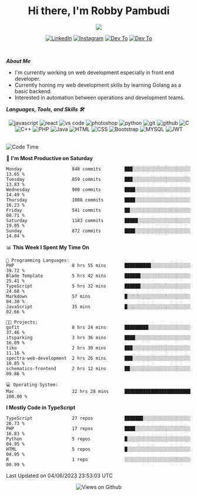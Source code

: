 <div align="center">
   <h1>Hi there, I'm Robby Pambudi </h1>

<img src="https://pronoun.cyou/x/y?subject=He&object=Him&height=20"> 
</div>

<p align='center'>
   <a href="https://www.linkedin.com/in/robbypambudi" target="_blank"><img src="https://img.shields.io/badge/LinkedIn-0077B5?style=for-the-badge&logo=linkedin&logoColor=white" alt="LinkedIn"></a>
   <a href="https://www.instagram.com/robbypambudi" target="_blank"><img src="https://img.shields.io/badge/Instagram-E4405F?style=for-the-badge&logo=instagram&logoColor=white" alt="Instagram"></a>
   <a href="https://dev.to/robbypambudi" target="_blank"><img src="https://img.shields.io/badge/dev.to-0A0A0A?style=for-the-badge&logo=dev.to&logoColor=white" alt="Dev To"></a>
   <a href="https://www.facebook.com/robbyulungpambudi" target="_blank"><img src="https://img.shields.io/badge/Facebook-1877F2?style=for-the-badge&logo=facebook&logoColor=white" alt="Dev To"></a>

</p> <p>
<br>
   
***About Me***
   
- I'm currently working on web development especially in front end developer.
- Currently honing my web development skills by learning Golang as a basic backend.
- Interested in automation between operations and development teams.
 
   
***Languages, Tools, and Skills 🛠***

   <div align="center">
   <img src="https://img.shields.io/badge/JavaScript-F7DF1E?style=for-the-badge&logo=javascript&logoColor=black" alt="javascript" />
      <img src="https://img.shields.io/badge/React-61DAFB?style=for-the-badge&logo=react&logoColor=black" alt="react" />
      <img src="https://img.shields.io/badge/vs%20code-007ACC?style=for-the-badge&logo=visual%20studio%20code&logoColor=white" alt="vs code" />
      <img src="https://img.shields.io/badge/adobe%20photoshop-31A8FF?style=for-the-badge&logo=adobe%20photoshop&logoColor=white" alt="photoshop" />
      <img src="https://img.shields.io/badge/python-3776AB?style=for-the-badge&logo=python&logoColor=white" alt="python" />
      <img src="https://img.shields.io/badge/Git-F05032?style=for-the-badge&logo=git&logoColor=white" alt="git" />
      <img src="https://img.shields.io/badge/GitHub-100000?style=for-the-badge&logo=github&logoColor=white" alt="github" />
      <img src="https://img.shields.io/badge/c-%2300599C.svg?style=for-the-badge&logo=c&logoColor=white" alt="C" />
      <img src="https://img.shields.io/badge/c++-%2300599C.svg?style=for-the-badge&logo=c%2B%2B&logoColor=white" alt="C++" />   
      <img src="https://img.shields.io/badge/PHP-777BB4?style=for-the-badge&logo=php&logoColor=white" alt="PHP" />
      <img src="https://img.shields.io/badge/Java-ED8B00?style=for-the-badge&logo=java&logoColor=white" alt="Java"/>
      <img src="https://img.shields.io/badge/HTML5-E34F26?style=for-the-badge&logo=html5&logoColor=white" alt="HTML" />
      <img src="https://img.shields.io/badge/CSS-239120?&style=for-the-badge&logo=css3&logoColor=white" alt ="CSS" />
      <img src="https://img.shields.io/badge/Bootstrap-563D7C?style=for-the-badge&logo=bootstrap&logoColor=white" alt="Bootstrap" />
      <img src="https://img.shields.io/badge/MySQL-00000F?style=for-the-badge&logo=mysql&logoColor=white" alt="MYSQL" />
      <img src="https://img.shields.io/badge/json%20web%20tokens-323330?style=for-the-badge&logo=json-web-tokens&logoColor=pink" alt="JWT" />
      
   </div><br>
   
<!--START_SECTION:waka-->
![Code Time](http://img.shields.io/badge/Code%20Time-747%20hrs%2016%20mins-blue)

📅 **I'm Most Productive on Saturday** 

```text
Monday                   848 commits         ███░░░░░░░░░░░░░░░░░░░░░░   13.65 % 
Tuesday                  859 commits         ███░░░░░░░░░░░░░░░░░░░░░░   13.83 % 
Wednesday                900 commits         ████░░░░░░░░░░░░░░░░░░░░░   14.49 % 
Thursday                 1008 commits        ████░░░░░░░░░░░░░░░░░░░░░   16.23 % 
Friday                   541 commits         ██░░░░░░░░░░░░░░░░░░░░░░░   08.71 % 
Saturday                 1183 commits        █████░░░░░░░░░░░░░░░░░░░░   19.05 % 
Sunday                   872 commits         ████░░░░░░░░░░░░░░░░░░░░░   14.04 % 
```


📊 **This Week I Spent My Time On** 

```text
💬 Programming Languages: 
PHP                      8 hrs 55 mins       ██████████░░░░░░░░░░░░░░░   39.72 % 
Blade Template           5 hrs 42 mins       ██████░░░░░░░░░░░░░░░░░░░   25.41 % 
TypeScript               5 hrs 32 mins       ██████░░░░░░░░░░░░░░░░░░░   24.68 % 
Markdown                 57 mins             █░░░░░░░░░░░░░░░░░░░░░░░░   04.30 % 
JavaScript               35 mins             █░░░░░░░░░░░░░░░░░░░░░░░░   02.66 % 

🐱‍💻 Projects: 
gofit                    8 hrs 24 mins       █████████░░░░░░░░░░░░░░░░   37.46 % 
itsparking               3 hrs 36 mins       ████░░░░░░░░░░░░░░░░░░░░░   16.09 % 
tiko                     2 hrs 30 mins       ███░░░░░░░░░░░░░░░░░░░░░░   11.16 % 
spectra-web-development  2 hrs 26 mins       ███░░░░░░░░░░░░░░░░░░░░░░   10.85 % 
schematics-frontend      2 hrs 12 mins       ██░░░░░░░░░░░░░░░░░░░░░░░   09.86 % 

💻 Operating System: 
Mac                      22 hrs 28 mins      █████████████████████████   100.00 % 
```

**I Mostly Code in TypeScript** 

```text
TypeScript               27 repos            ███████░░░░░░░░░░░░░░░░░░   26.73 % 
PHP                      17 repos            ████░░░░░░░░░░░░░░░░░░░░░   16.83 % 
Python                   5 repos             █░░░░░░░░░░░░░░░░░░░░░░░░   04.95 % 
HTML                     5 repos             █░░░░░░░░░░░░░░░░░░░░░░░░   04.95 % 
R                        1 repo              ░░░░░░░░░░░░░░░░░░░░░░░░░   00.99 % 
```




 Last Updated on 04/06/2023 23:53:03 UTC
<!--END_SECTION:waka-->

<div align="center">
<img src="https://komarev.com/ghpvc/?username=robbypambudi&color=green" alt="Views on Github" />
</div>

